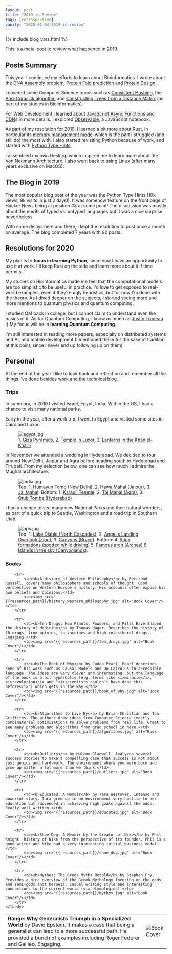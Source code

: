 ```yaml
---
layout: post
title: "2019 in Review"
tags: [retrospective]
vanity: "2020-01-04-2019-in-review"
---
```


{% include blog_vars.html %}

This is a meta-post to review what happened in 2019.

<!--more-->

## Posts Summary

This year I continued my efforts to learn about Bioinformatics. I wrote about the [DNA Assembly problem]({{site.url}}/blog/2019/01/22/dna-assembly.html), [Protein Fold prediction]({{site.url}}/blog/2019/09/06/protein-folding-prediction.html) and [Protein Design]({{site.url}}/blog/2019/09/30/protein-design.html).

I covered some Computer Science topics such as [Consistent Hashing]({{site.url}}/blog/2019/04/12/consistent-hashing.html), the [Aho-Corasick algorithm]({{site.url}}/blog/2019/11/09/aho-corasick.html) and [Constructing Trees from a Distance Matrix]({{site.url}}/blog/2019/05/10/constructing-trees-from-a-distance-matrix.html) (as part of my studies in Bioinformatics).

For Web Development I learned about [JavaScript Async Functions]({{site.url}}/blog/2019/07/01/async-functions-in-javascript.html) and [CDN]({{site.url}}/blog/2019/07/21/content-delivery-network.html)s in more details. I explored [Observable]({{site.url}}/blog/2020/01/04/observable.html), a JavaScript notebook.

As part of my resolution for 2019, I learned a bit more about Rust, in particular its [memory management model]({{site.url}}/blog/2019/03/13/rust-memory-management.html) which is the part I struggled (and still do) the most with. I also started revisiting Python because of work, and started with [Python Type Hints]({{site.url}}/blog/2019/12/26/python-type-hints.html).

I assembled my own Desktop which inspired me to learn more about the [Von Neumann Architecture]({{site.url}}/blog/2019/06/10/von-neumann-architecture.html). I also went back to using Linux (after many years exclusive on MacOS).

## The Blog in 2019

The most popular blog post of the year was the Python Type Hints (10k views, 9k visits in just 2 days!). It was somehow feature on the front page of Hacker News being at position #8 at some point! The discussion was mostly about the merits of typed vs. untyped languages but it was a nice surprise nevertheless.

With some delays here and there, I kept the resolution to post once a month on average. The blog completed 7 years with 92 posts.

## Resolutions for 2020

My plan is to **focus in learning Python**, since now I have an opportunity to use it at work. I'll keep Rust on the side and learn more about it if time permits.

My studies on Bioinformatics made me feel that the computational models are too simplistic to be useful in practice. I'd love to get exposed to real-world examples, even if they're ugly heuristics, but for now I'm done with the theory. As I dived deeper on the subjects, I started seeing more and more mentions to quantum physics and quantum computing.

I studied QM back in college, but I cannot claim to understand even the basics of it. As for Quantum Computing, I know as much as [Justin Trudeau](https://www.youtube.com/watch?v=4ZBLSjF56S8) ;) My focus will be in **learning Quantum Computing**.

I'm still interested in reading more papers, especially on distributed systems and AI, and mobile development (I mentioned these for the sake of tradition at this point, since I never end up following up on them).

## Personal

At the end of the year I like to look back and reflect on and remember all the things I’ve done besides work and the technical blog.

### Trips

In summary, in 2019 I visited Israel, Egypt, India. Within the US, I had a chance to visit many national parks.

Early in the year, after a work trip, I went to Egypt and visited some sites in Cairo and Luxor.

<figure class="center_children">
    <img src="{{site.url}}/resources/blog/2020-01-04-2019-in-review/2019_12_egypt.jpg" alt="egypt.jpg" />
    <figcaption> 1. <a href="https://photos.app.goo.gl/KcDLhH2RDYs1fyVC7">Giza Pyramids</a>, 2. <a href="https://photos.app.goo.gl/tdMD1wwapTuyqrf49">Temple in Luxor</a>, 3. <a href="https://photos.app.goo.gl/VBxgqPH2wMfVxqGSA">Lanterns in the Khan el-Khalili</a></figcaption>
</figure>

In November we attended a wedding in Hyderabad. We decided to tour around New Delhi, Jaipur and Agra before heading south to Hyderabad and Tirupati. From my selection below, one can see how much I admire the Mughal architecture.

<figure class="center_children">
    <img src="{{site.url}}/resources/blog/2020-01-04-2019-in-review/2019_12_india.jpg" alt="india.jpg" />
    <figcaption> Top: 1. <a href="https://photos.app.goo.gl/otyJ4tNYctDKE1GXA">Humayun Tomb (New Delhi)</a>, 2. <a href="https://photos.app.goo.gl/owtzS4KgbkbnFSbf8">Hawa Mahal (Jaipur)</a>, 3. <a href="https://photos.app.goo.gl/z7hQ5rvqi3tXXXrw6">Jal Mahal</a>. Bottom: 1. <a href="https://photos.app.goo.gl/prwCjctwS6k8T7679">Karauli Temple</a>, 2. <a href="https://photos.app.goo.gl/fV3a5uZwGs1nuadF7">Taj Mahal (Agra)</a>, 3. <a href="https://photos.app.goo.gl/fV3a5uZwGs1nuadF7">Qtub Tombs (Hyderabad)</a></figcaption>
</figure>

I had a chance to see many new National Parks and their natural wonders, as part of a quick trip to Seattle, Washington and a road trip in Southern Utah.

<figure class="center_children">
    <img src="{{site.url}}/resources/blog/2020-01-04-2019-in-review/2019_12_nps.jpg" alt="nps.jpg" />
    <figcaption> Top: 1. <a href="https://photos.app.goo.gl/fV3a5uZwGs1nuadF7">Lake Diablo (North Cascades)</a>, 2. <a href="https://photos.app.goo.gl/gEVkvy8yHdm3bYuu6">Angel's Landing Overlook (Zion)</a>, 3. <a href="https://photos.app.goo.gl/gEVkvy8yHdm3bYuu6">Canyons (Bryce)</a>. Bottom: 4. <a href="https://photos.app.goo.gl/gEVkvy8yHdm3bYuu6">Rock formations (spotted while driving)</a> 5. <a href="https://photos.app.goo.gl/15KpbgXV5SPzBaNy6">Famous arch (Arches)</a> 6. <a href="https://photos.app.goo.gl/8GpE2Y2Xd6Ka8KqN8">Islands in the sky (Canyonlands)</a>.</figcaption>
</figure>

### Books

<table class="books-table">
    <tbody>
        <tr>
            <td><b>Range: Why Generalists Triumph in a Specialized World</b> by David Epstein. It makes a case that being a generalist can lead to a more successful path. He provided a bunch of examples including Roger Federer and Galileo. Engaging.</td>
            <td><img src="{{resources_path}}/range.jpg" alt="Book Cover"/></td>
        </tr>

        <tr>
            <td><b>A History of Western Philosophy</b> by Bertrand Russell. covers many philosophers and schools of thought. Good perspective on Western Europe's history. His accounts often expose his own beliefs and opinions.</td>
            <td><img src="{{resources_path}}/history_western_philosophy.jpg" alt="Book Cover"/></td>
        </tr>

        <tr>
            <td><b>Ten Drugs: How Plants, Powders, and Pills Have Shaped the History of Medicine</b> by Thomas Hager. Describes the history of 10 drugs, from opioids, to vaccines and high colestherol drugs. Engaging.</td>
            <td><img src="{{resources_path}}/ten_drugs.jpg" alt="Book Cover"/></td>
        </tr>

        <tr>
            <td><b>The Book of Why</b> by Judea Pearl. Pearl describes some of his work such as Causal Models and Do Calculus in accessible language. The ideas are very clever and interesting, but the language of the book is a bit hyperbolic (e.g. terms like <i>miracle</i>, <i>revolution</i> and "<i>scientists couldn't have done this before</i>") which gets in the way.</td>
            <td><img src="{{resources_path}}/book_of_why.jpg" alt="Book Cover"/></td>
        </tr>

        <tr>
            <td><b>Algorithms to Live By</b> by Brian Christian and Tom Griffiths. The authors draw ideas from Computer Science (mostly combinatorial optimization) to solve problems from real life. Great to see many problems and algorithms from grad school in here.</td>
            <td><img src="{{resources_path}}/algorithms.jpg" alt="Book Cover"/></td>
        </tr>

        <tr>
            <td><b>Outliers</b> by Malcom Gladwell. Analyzes several success stories to make a compelling case that success is not about just genius and hard-work. The environment where you were born and grow up matter a lot more than we think.</td>
            <td><img src="{{resources_path}}/outliers.jpg" alt="Book Cover"/></td>
        </tr>

        <tr>
            <td><b>Educated: A Memoir</b> by Tara Westover. Intense and powerful story. Tara grew up in an environment very hostile to her education but succeeded in achieving high goals against the odds. Really well written.</td>
            <td><img src="{{resources_path}}/educated.jpg" alt="Book Cover"/></td>
        </tr>

        <tr>
            <td><b>Shoe Dog: A Memoir by the Creator of Nike</b> by Phil Knight. history of Nike from the perspective of its founder. Phil is a good writer and Nike had a very interesting initial business model.</td>
            <td><img src="{{resources_path}}/shoe_dog.jpg" alt="Book Cover"/></td>
        </tr>

        <tr>
            <td><b>Mythos: The Greek Myths Retold</b> by Stephen Fry. Provides a nice overview of the Greek Mythology focusing on the gods and semi-gods (not heroes). Casual writing style and interesting connections to the current world (via etymologies).</td>
            <td><img src="{{resources_path}}/mythos.jpg" alt="Book Cover"/></td>
        </tr>
    </tbody>
</table>
